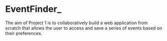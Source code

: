 # EventFinder_
The aim of Project 1 is to collaboratively build a web application from scratch that allows the user to access and save a series of events based on their preferences. 
